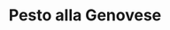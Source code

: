 ---
title: 'Pesto alla Genovese'
type: 'Trenette'
description: 'Lorem ipsum dolor sit amet consectetur adipisicing elit. Obcaecati sint cumque voluptatem cupiditate odit corporis.'
price: 89
---
